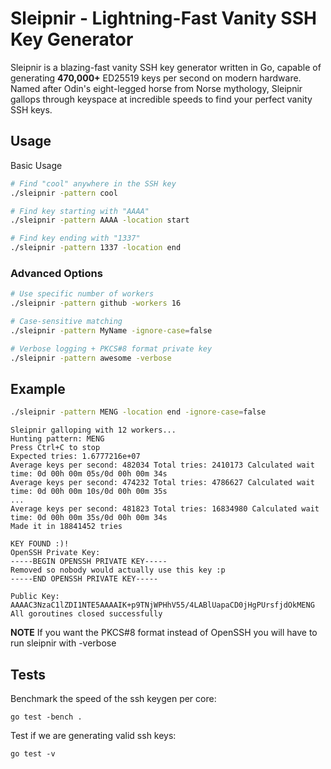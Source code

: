 # Sleipnir - Lightning-Fast Vanity SSH Key Generator

Sleipnir is a blazing-fast vanity SSH key generator written in Go, capable of generating **470,000+** ED25519 keys per second on modern hardware. Named after Odin's eight-legged horse from Norse mythology, Sleipnir gallops through keyspace at incredible speeds to find your perfect vanity SSH keys.



## Usage

Basic Usage
```bash
# Find "cool" anywhere in the SSH key
./sleipnir -pattern cool

# Find key starting with "AAAA"
./sleipnir -pattern AAAA -location start

# Find key ending with "1337"
./sleipnir -pattern 1337 -location end
```

### Advanced Options

```bash
# Use specific number of workers
./sleipnir -pattern github -workers 16

# Case-sensitive matching
./sleipnir -pattern MyName -ignore-case=false

# Verbose logging + PKCS#8 format private key
./sleipnir -pattern awesome -verbose
```

## Example

```bash
./sleipnir -pattern MENG -location end -ignore-case=false
```
```
Sleipnir galloping with 12 workers...
Hunting pattern: MENG
Press Ctrl+C to stop
Expected tries: 1.6777216e+07
Average keys per second: 482034 Total tries: 2410173 Calculated wait time: 0d 00h 00m 05s/0d 00h 00m 34s
Average keys per second: 474232 Total tries: 4786627 Calculated wait time: 0d 00h 00m 10s/0d 00h 00m 35s
...
Average keys per second: 481823 Total tries: 16834980 Calculated wait time: 0d 00h 00m 35s/0d 00h 00m 34s
Made it in 18841452 tries

KEY FOUND :)!
OpenSSH Private Key:
-----BEGIN OPENSSH PRIVATE KEY-----
Removed so nobody would actually use this key :p
-----END OPENSSH PRIVATE KEY-----

Public Key:
AAAAC3NzaC1lZDI1NTE5AAAAIK+p9TNjWPHhV55/4LABlUapaCD0jHgPUrsfjdOkMENG
All goroutines closed successfully
```
**NOTE** If you want the PKCS#8  format instead of OpenSSH you will have to run sleipnir with -verbose

## Tests
Benchmark the speed of the ssh keygen per core:
```
go test -bench .
```

Test if we are generating valid ssh keys:
```
go test -v
```
